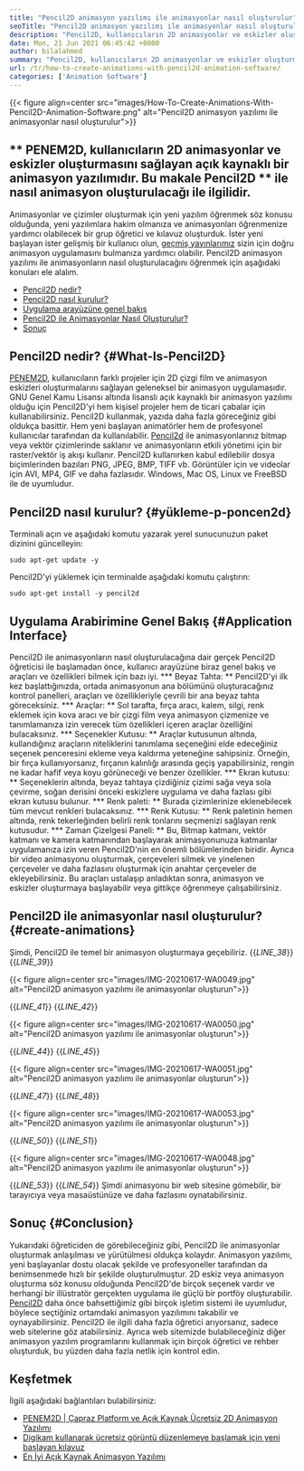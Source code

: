 ```yaml
---
title: "Pencil2D animasyon yazılımı ile animasyonlar nasıl oluşturulur" 
seoTitle: "Pencil2D animasyon yazılımı ile animasyonlar nasıl oluşturulur" 
description: "Pencil2D, kullanıcıların 2D animasyonlar ve eskizler oluşturmasını sağlayan açık kaynaklı bir animasyon yazılımıdır. Bu makale Pencil2D ile animasyonun nasıl oluşturulacağı ile ilgilidir." 
date: Mon, 21 Jun 2021 06:45:42 +0000
author: bilalahmed
summary: "Pencil2D, kullanıcıların 2D animasyonlar ve eskizler oluşturmasını sağlayan açık kaynaklı bir animasyon yazılımıdır. Bu makale Pencil2D ile animasyonun nasıl oluşturulacağı ile ilgilidir." 
url: /tr/how-to-create-animations-with-pencil2d-animation-software/
categories: ['Animation Software']
---
```


{{< figure align=center src="images/How-To-Create-Animations-With-Pencil2D-Animation-Software.png" alt="Pencil2D animasyon yazılımı ile animasyonlar nasıl oluşturulur">}}


## ** PENEM2D, kullanıcıların 2D animasyonlar ve eskizler oluşturmasını sağlayan açık kaynaklı bir animasyon yazılımıdır. Bu makale Pencil2D ** ile nasıl animasyon oluşturulacağı ile ilgilidir.
Animasyonlar ve çizimler oluşturmak için yeni yazılım öğrenmek söz konusu olduğunda, yeni yazılımlara hakim olmanıza ve animasyonları öğrenmenize yardımcı olabilecek bir grup öğretici ve kılavuz oluşturduk. İster yeni başlayan ister gelişmiş bir kullanıcı olun, [geçmiş yayınlarımız][1] sizin için doğru animasyon uygulamasını bulmanıza yardımcı olabilir. Pencil2D animasyon yazılımı ile animasyonların nasıl oluşturulacağını öğrenmek için aşağıdaki konuları ele alalım.
  * [Pencil2D nedir?][2]
  * [Pencil2D nasıl kurulur?][3]
  * [Uygulama arayüzüne genel bakış][4]
  * [Pencil2D ile Animasyonlar Nasıl Oluşturulur?][5]
  * [Sonuç][6]

## Pencil2D nedir? {#What-Is-Pencil2D}
[PENEM2D][7], kullanıcıların farklı projeler için 2D çizgi film ve animasyon eskizleri oluşturmalarını sağlayan geleneksel bir animasyon uygulamasıdır. GNU Genel Kamu Lisansı altında lisanslı açık kaynaklı bir animasyon yazılımı olduğu için Pencil2D'yi hem kişisel projeler hem de ticari çabalar için kullanabilirsiniz. Pencil2D kullanmak, yazıda daha fazla göreceğiniz gibi oldukça basittir. Hem yeni başlayan animatörler hem de profesyonel kullanıcılar tarafından da kullanılabilir.
[Pencil2d][7] ile animasyonlarınız bitmap veya vektör çizimlerinde saklanır ve animasyonların etkili yönetimi için bir raster/vektör iş akışı kullanır. Pencil2D kullanırken kabul edilebilir dosya biçimlerinden bazıları PNG, JPEG, BMP, TIFF vb. Görüntüler için ve videolar için AVI, MP4, GIF ve daha fazlasıdır. Windows, Mac OS, Linux ve FreeBSD ile de uyumludur.

## Pencil2D nasıl kurulur? {#yükleme-p-poncen2d}
Terminali açın ve aşağıdaki komutu yazarak yerel sunucunuzun paket dizinini güncelleyin:
```
sudo apt-get update -y

```
Pencil2D'yi yüklemek için terminalde aşağıdaki komutu çalıştırın:
```
sudo apt-get install -y pencil2d

```

## Uygulama Arabirimine Genel Bakış {#Application Interface}
Pencil2D ile animasyonların nasıl oluşturulacağına dair gerçek Pencil2D öğreticisi ile başlamadan önce, kullanıcı arayüzüne biraz genel bakış ve araçları ve özellikleri bilmek için bazı iyi.
  *** Beyaz Tahta: ** Pencil2D'yi ilk kez başlattığınızda, ortada animasyonun ana bölümünü oluşturacağınız kontrol panelleri, araçları ve özellikleriyle çevrili bir ana beyaz tahta göreceksiniz.
  *** Araçlar: ** Sol tarafta, fırça aracı, kalem, silgi, renk eklemek için kova aracı ve bir çizgi film veya animasyon çizmenize ve tanımlamanıza izin verecek tüm özellikleri içeren araçlar özelliğini bulacaksınız.
  *** Seçenekler Kutusu: ** Araçlar kutusunun altında, kullandığınız araçların niteliklerini tanımlama seçeneğini elde edeceğiniz seçenek penceresini ekleme veya kaldırma yeteneğine sahipsiniz. Örneğin, bir fırça kullanıyorsanız, fırçanın kalınlığı arasında geçiş yapabilirsiniz, rengin ne kadar hafif veya koyu görüneceği ve benzer özellikler.
  *** Ekran kutusu: ** Seçeneklerin altında, beyaz tahtaya çizdiğiniz çizimi sağa veya sola çevirme, soğan derisini önceki eskizlere uygulama ve daha fazlası gibi ekran kutusu bulunur.
  *** Renk paleti: ** Burada çizimlerinize eklenebilecek tüm mevcut renkleri bulacaksınız.
  *** Renk Kutusu: ** Renk paletinin hemen altında, renk tekerleğinden belirli renk tonlarını seçmenizi sağlayan renk kutusudur.
  *** Zaman Çizelgesi Paneli: ** Bu, Bitmap katmanı, vektör katmanı ve kamera katmanından başlayarak animasyonunuza katmanlar uygulamanıza izin veren Pencil2D'nin en önemli bölümlerinden biridir. Ayrıca bir video animasyonu oluşturmak, çerçeveleri silmek ve yinelenen çerçeveler ve daha fazlasını oluşturmak için anahtar çerçeveler de ekleyebilirsiniz.
Bu araçları ustalaşıp anladıktan sonra, animasyon ve eskizler oluşturmaya başlayabilir veya gittikçe öğrenmeye çalışabilirsiniz.

## Pencil2D ile animasyonlar nasıl oluşturulur? {#create-animations}
Şimdi, Pencil2D ile temel bir animasyon oluşturmaya geçebiliriz.
{{_LINE_38_}}
{{_LINE_39_}}

{{< figure align=center src="images/IMG-20210617-WA0049.jpg" alt="Pencil2D animasyon yazılımı ile animasyonlar oluşturun">}}

{{_LINE_41_}}
{{_LINE_42_}}

{{< figure align=center src="images/IMG-20210617-WA0050.jpg" alt="Pencil2D animasyon yazılımı ile animasyonlar oluşturun">}}

{{_LINE_44_}}
{{_LINE_45_}}

{{< figure align=center src="images/IMG-20210617-WA0051.jpg" alt="Pencil2D animasyon yazılımı ile animasyonlar oluşturun">}}

{{_LINE_47_}}
{{_LINE_48_}}

{{< figure align=center src="images/IMG-20210617-WA0053.jpg" alt="Pencil2D animasyon yazılımı ile animasyonlar oluşturun">}}

{{_LINE_50_}}
{{_LINE_51_}}

{{< figure align=center src="images/IMG-20210617-WA0048.jpg" alt="Pencil2D animasyon yazılımı ile animasyonlar oluşturun">}}

{{_LINE_53_}}
{{_LINE_54_}}
Şimdi animasyonu bir web sitesine gömebilir, bir tarayıcıya veya masaüstünüze ve daha fazlasını oynatabilirsiniz.

## Sonuç {#Conclusion}
Yukarıdaki öğreticiden de görebileceğiniz gibi, Pencil2D ile animasyonlar oluşturmak anlaşılması ve yürütülmesi oldukça kolaydır. Animasyon yazılımı, yeni başlayanlar dostu olacak şekilde ve profesyoneller tarafından da benimsenmede hızlı bir şekilde oluşturulmuştur. 2D eskiz veya animasyon oluşturma söz konusu olduğunda Pencil2D'de birçok seçenek vardır ve herhangi bir illüstratör gerçekten uygulama ile güçlü bir portföy oluşturabilir.
[Pencil2D][7] daha önce bahsettiğimiz gibi birçok işletim sistemi ile uyumludur, böylece seçtiğiniz ortamdaki animasyon yazılımını takabilir ve oynayabilirsiniz. Pencil2D ile ilgili daha fazla öğretici arıyorsanız, sadece web sitelerine göz atabilirsiniz. Ayrıca web sitemizde bulabileceğiniz diğer animasyon yazılım programlarını kullanmak için birçok öğretici ve rehber oluşturduk, bu yüzden daha fazla netlik için kontrol edin.

## Keşfetmek
İlgili aşağıdaki bağlantıları bulabilirsiniz:
  * [PENEM2D | Çapraz Platform ve Açık Kaynak Ücretsiz 2D Animasyon Yazılımı][7]
  * [Digikam kullanarak ücretsiz görüntü düzenlemeye başlamak için yeni başlayan kılavuz][8]
  * [En İyi Açık Kaynak Animasyon Yazılımı][9]

  
[1]: https://blog.containerize.com/
[2]: #what-is-pencil2d
[3]: #install-pencil2d
[4]: #application-interface
[5]: #create-animations
[6]: #conclusion
[7]: https://products.containerize.com/animation-software/pencil2d/
[8]: https://blog.containerize.com/animation-software/beginners-guide-to-start-free-image-editing-using-digikam/
[9]: https://products.containerize.com/animation-software/
